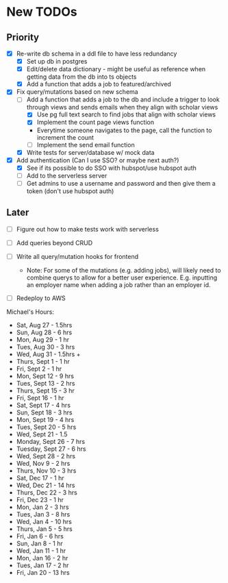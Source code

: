 # New TODOs
## Priority
- [X] Re-write db schema in a ddl file to have less redundancy
    - [X] Set up db in postgres
    - [X] Edit/delete data dictionary - might be useful as reference when getting data from the db into ts objects
    - [X] Add a function that adds a job to featured/archived
- [X] Fix query/mutations based on new schema
    - [ ] Add a function that adds a job to the db and include a trigger to look through views and sends emails when they align with scholar views
        - [X] Use pg full text search to find jobs that align with scholar views
        - [X] Implement the count page views function
         - Everytime someone navigates to the page, call the function to increment the count
        - [ ] Implement the send email function
    - [X] Write tests for server/database w/ mock data
- [X] Add authentication (Can I use SSO? or maybe next auth?)
    - [X] See if its possible to do SSO with hubspot/use hubspot auth 
    - [ ] Add to the serverless server
     - [ ] Get admins to use a username and password and then give them a token (don't use hubspot auth)
## Later
- [ ] Figure out how to make tests work with serverless
- [ ] Add queries beyond CRUD
- [ ] Write all query/mutation hooks for frontend
    - Note: For some of the mutations (e.g. adding jobs), will likely need to combine
        querys to allow for a better user experience. E.g. inputting an employer name
        when adding a job rather than an employer id.
- [ ] Redeploy to AWS
 

Michael's Hours:
- Sat, Aug 27 - 1.5hrs
- Sun, Aug 28 - 6 hrs
- Mon, Aug 29 - 1 hr
- Tues, Aug 30 - 3 hrs
- Wed, Aug 31 - 1.5hrs + 
- Thurs, Sept 1 - 1 hr
- Fri, Sept 2 - 1 hr
- Mon, Sept 12 - 9 hrs
- Tues, Sept 13 - 2 hrs
- Thurs, Sept 15 - 3 hr
- Fri, Sept 16 - 1 hr
- Sat, Sept 17 - 4 hrs
- Sun, Sept 18 - 3 hrs
- Mon, Sept 19 - 4 hrs
- Tues, Sept 20 - 5 hrs
- Wed, Sept 21 - 1.5
- Monday, Sept 26 - 7 hrs
- Tuesday, Sept 27 - 6 hrs
- Wed, Sept 28 - 2 hrs
- Wed, Nov 9 - 2 hrs
- Thurs, Nov 10 - 3 hrs
- Sat, Dec 17 - 1 hr
- Wed, Dec 21 - 14 hrs
- Thurs, Dec 22 - 3 hrs
- Fri, Dec 23 - 1 hr
- Mon, Jan 2 - 3 hrs
- Tues, Jan 3 - 8 hrs
- Wed, Jan 4 - 10 hrs
- Thurs, Jan 5 - 5 hrs
- Fri, Jan 6 - 6 hrs
- Sun, Jan 8 - 1 hr
- Wed, Jan 11 - 1 hr
- Mon, Jan 16 - 2 hr
- Tues, Jan 17 - 2 hr
- Fri, Jan 20 - 13 hrs
